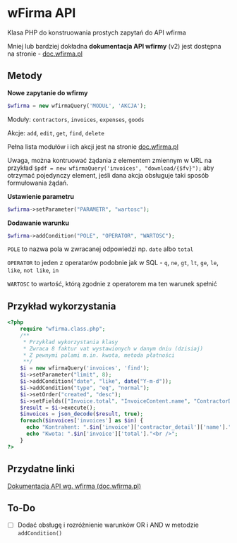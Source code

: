 # wFirma API
Klasa PHP do konstruowania prostych zapytań do API wfirma

Mniej lub bardziej dokładna **dokumentacja API wfirmy** (v2) jest dostępna na stronie - [doc.wfirma.pl]

## Metody
**Nowe zapytanie do wfirmy**
```php 
$wfirma = new wfirmaQuery('MODUŁ', 'AKCJA');
```
Moduły: `contractors`,  `invoices`, `expenses`, `goods`

Akcje: `add`, `edit`, `get`, `find`, `delete`

Pełna lista modułów i ich akcji jest na stronie [doc.wfirma.pl]

Uwaga, można kontruować żądania z elementem zmiennym w URL na przykład `$pdf = new wfirmaQuery('invoices', "download/{$fv}");` aby otrzymać pojedynczy element, jeśli dana akcja obsługuje taki sposób formułowania żądań.

**Ustawienie parametru**
```php
$wfirma->setParameter("PARAMETR", "wartosc");
```

**Dodawanie warunku**
```php
$wfirma->addCondition("POLE", "OPERATOR", "WARTOSC");
```
`POLE` to nazwa pola w zwracanej odpowiedzi np. `date` albo `total`

`OPERATOR` to jeden z operatarów podobnie jak w SQL - `q`, `ne`, `gt`, `lt`, `ge`, `le`, `like`, `not like`, `in`

`WARTOSC` to wartość, którą zgodnie z operatorem ma ten warunek spełnić
## Przykład wykorzystania
```php
<?php
    require "wfirma.class.php";
    /**
     * Przykład wykorzystania klasy
     * Zwraca 8 faktur vat wystawionych w danym dniu (dzisiaj)
     * Z pewnymi polami m.in. kwota, metoda płatności
     **/
    $i = new wfirmaQuery('invoices', 'find');
    $i->setParameter("limit", 8);
    $i->addCondition("date", "like", date("Y-m-d"));
    $i->addCondition("type", "eq", "normal");
    $i->setOrder("created", "desc");
    $i->setFields(["Invoice.total", "InvoiceContent.name", "ContractorDetail.name"]);
    $result = $i->execute();
    $invoices = json_decode($result, true);
    foreach($invoices['invoices'] as $in) {
      echo "Kontrahent: ".$in['invoice']['contractor_detail']['name']."<br />";
      echo "Kwota: ".$in['invoice']['total']."<br />";
    }
?>
```
## Przydatne linki
[Dokumentacja API wg. wfirma (doc.wfirma.pl)](doc.wfirma.pl)

## To-Do
- [ ] Dodać obsługę i rozróżnienie warunków OR i AND w metodzie `addCondition()`

[doc.wfirma.pl]: https://doc.wfirma.pl
